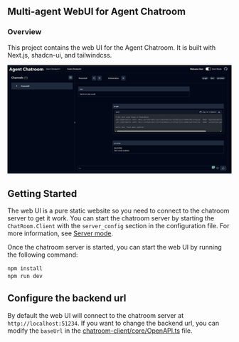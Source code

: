 ## Multi-agent WebUI for Agent Chatroom

### Overview
This project contains the web UI for the Agent Chatroom. It is built with Next.js, shadcn-ui, and tailwindcss.

![alt text](../website/images/chatroom-webui.png)

## Getting Started

The web UI is a pure static website so you need to connect to the chatroom server to get it work. You can start the chatroom server by starting the `ChatRoom.Client` with the `server_config` section in the configuration file. For more information, see [Server mode](https://littlelittlecloud.github.io/Agent-ChatRoom/#-server-mode).

Once the chatroom server is started, you can start the web UI by running the following command:

```bash
npm install
npm run dev
```

## Configure the backend url
By default the web UI will connect to the chatroom server at `http://localhost:51234`. If you want to change the backend url, you can modify the `baseUrl` in the [chatroom-client/core/OpenAPI.ts](https://github.com/LittleLittleCloud/Agent-ChatRoom/blob/c57c317b5f12579112abf507bf2ebc9a549b2fcf/chatroom-ui/chatroom-client/core/OpenAPI.ts#L44) file.


